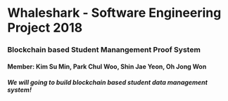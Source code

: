 # Whaleshark - Software Engineering Project 2018
### Blockchain based Student Manangement Proof System
#### Member: Kim Su Min, Park Chul Woo, Shin Jae Yeon, Oh Jong Won

##### We will going to build blockchain based student data management system!
